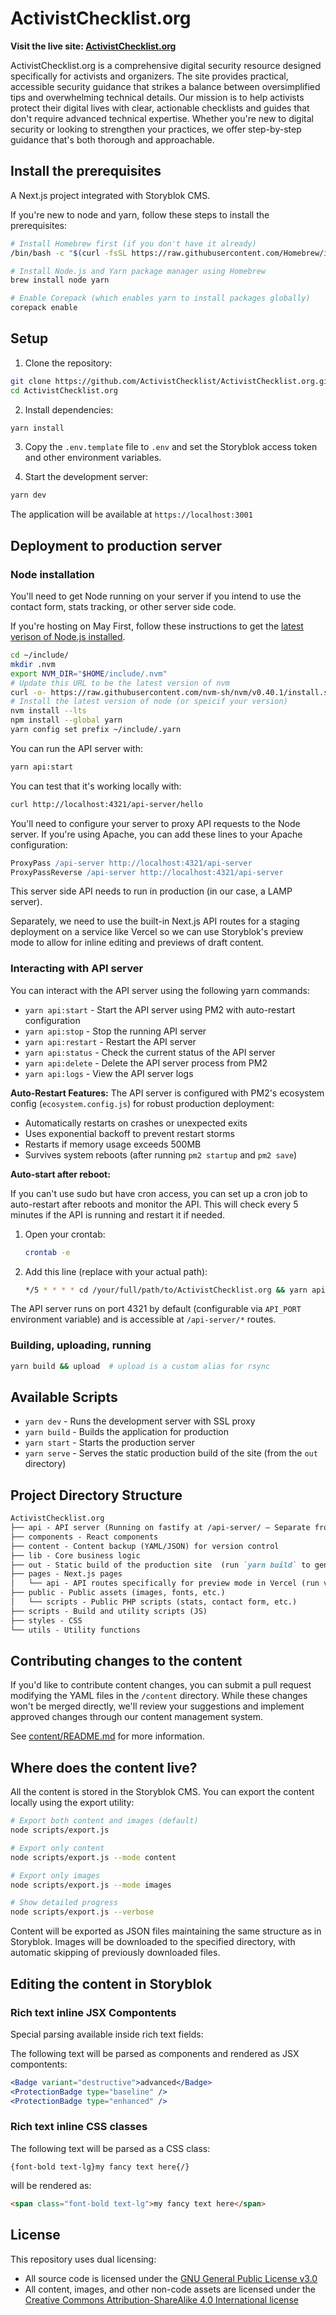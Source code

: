 # ActivistChecklist.org

**Visit the live site: [ActivistChecklist.org](https://activistchecklist.org)**

ActivistChecklist.org is a comprehensive digital security resource designed specifically for activists and organizers. The site provides practical, accessible security guidance that strikes a balance between oversimplified tips and overwhelming technical details. Our mission is to help activists protect their digital lives with clear, actionable checklists and guides that don't require advanced technical expertise. Whether you're new to digital security or looking to strengthen your practices, we offer step-by-step guidance that's both thorough and approachable.

## Install the prerequisites

A Next.js project integrated with Storyblok CMS.

If you're new to node and yarn, follow these steps to install the prerequisites:

```bash
# Install Homebrew first (if you don't have it already)
/bin/bash -c "$(curl -fsSL https://raw.githubusercontent.com/Homebrew/install/HEAD/install.sh)"

# Install Node.js and Yarn package manager using Homebrew
brew install node yarn

# Enable Corepack (which enables yarn to install packages globally)
corepack enable 
```

## Setup

1. Clone the repository:

```bash
git clone https://github.com/ActivistChecklist/ActivistChecklist.org.git
cd ActivistChecklist.org
```

2. Install dependencies:

```bash
yarn install
```

3. Copy the `.env.template` file to `.env` and set the Storyblok access token and other environment variables.

4. Start the development server:

```bash
yarn dev
```

The application will be available at `https://localhost:3001`

## Deployment to production server

### Node installation

You'll need to get Node running on your server if you intend to use the contact form, stats tracking, or other server side code.

If you're hosting on May First, follow these instructions to get the [latest verison of Node.js installed](https://help.mayfirst.org/en/guide/how-to-install-node-js-using-nvm).

```bash
cd ~/include/
mkdir .nvm
export NVM_DIR="$HOME/include/.nvm"
# Update this URL to be the latest version of nvm
curl -o- https://raw.githubusercontent.com/nvm-sh/nvm/v0.40.1/install.sh | bash
# Install the latest version of node (or speicif your version)
nvm install --lts
npm install --global yarn
yarn config set prefix ~/include/.yarn
```

You can run the API server with:

```bash
yarn api:start
```

You can test that it's working locally with:

```bash
curl http://localhost:4321/api-server/hello
```

You'll need to configure your server to proxy API requests to the Node server. If you're using Apache, you can add these lines to your Apache configuration:

```apache
ProxyPass /api-server http://localhost:4321/api-server
ProxyPassReverse /api-server http://localhost:4321/api-server
```

This server side API needs to run in production (in our case, a LAMP server).

Separately, we need to use the built-in Next.js API routes for a staging deployment on a service like Vercel so we can use Storyblok's preview mode to allow for inline editing and previews of draft content.

### Interacting with API server

You can interact with the API server using the following yarn commands:

- `yarn api:start` - Start the API server using PM2 with auto-restart configuration
- `yarn api:stop` - Stop the running API server
- `yarn api:restart` - Restart the API server
- `yarn api:status` - Check the current status of the API server
- `yarn api:delete` - Delete the API server process from PM2
- `yarn api:logs` - View the API server logs

**Auto-Restart Features:**
The API server is configured with PM2's ecosystem config (`ecosystem.config.js`) for robust production deployment:

- Automatically restarts on crashes or unexpected exits
- Uses exponential backoff to prevent restart storms
- Restarts if memory usage exceeds 500MB
- Survives system reboots (after running `pm2 startup` and `pm2 save`)

**Auto-start after reboot:**

If you can't use sudo but have cron access, you can set up a cron job to auto-restart after reboots and monitor the API. This will check every 5 minutes if the API is running and restart it if needed.

1. Open your crontab:

   ```bash
   crontab -e
   ```

2. Add this line (replace with your actual path):

   ```bash
   */5 * * * * cd /your/full/path/to/ActivistChecklist.org && yarn api:status 2>/dev/null | grep -q "online" || yarn api:start
   ```

The API server runs on port 4321 by default (configurable via `API_PORT` environment variable) and is accessible at `/api-server/*` routes.

### Building, uploading, running

```bash
yarn build && upload  # upload is a custom alias for rsync
```

## Available Scripts

- `yarn dev` - Runs the development server with SSL proxy
- `yarn build` - Builds the application for production
- `yarn start` - Starts the production server
- `yarn serve` - Serves the static production build of the site (from the `out` directory)

## Project Directory Structure

```md
ActivistChecklist.org
├── api - API server (Running on fastify at /api-server/ – Separate from Next.js)
├── components - React components  
├── content - Content backup (YAML/JSON) for version control
├── lib - Core business logic
├── out - Static build of the production site  (run `yarn build` to generate)
├── pages - Next.js pages
│   └── api - API routes specifically for preview mode in Vercel (run via Next.js)
├── public - Public assets (images, fonts, etc.)
│   └── scripts - Public PHP scripts (stats, contact form, etc.)
├── scripts - Build and utility scripts (JS)
├── styles - CSS
└── utils - Utility functions  
```

## Contributing changes to the content

If you'd like to contribute content changes, you can submit a pull request modifying the YAML files in the `/content` directory. While these changes won't be merged directly, we'll review your suggestions and implement approved changes through our content management system.

See [content/README.md](content/README.md) for more information.

## Where does the content live?

All the content is stored in the Storyblok CMS.  You can export the content locally using the export utility:

```bash
# Export both content and images (default)
node scripts/export.js

# Export only content
node scripts/export.js --mode content

# Export only images
node scripts/export.js --mode images

# Show detailed progress
node scripts/export.js --verbose
```

Content will be exported as JSON files maintaining the same structure as in Storyblok. Images will be downloaded to the specified directory, with automatic skipping of previously downloaded files.

## Editing the content in Storyblok

### Rich text inline JSX Compontents

Special parsing available inside rich text fields:

The following text will be parsed as components and rendered as JSX compontents:

```jsx
<Badge variant="destructive">advanced</Badge>
<ProtectionBadge type="baseline" />
<ProtectionBadge type="enhanced" />
```

### Rich text inline CSS classes

The following text will be parsed as a CSS class:

```text
{font-bold text-lg}my fancy text here{/}
```

will be rendered as:

```html
<span class="font-bold text-lg">my fancy text here</span>
```

## License

This repository uses dual licensing:

- All source code is licensed under the [GNU General Public License v3.0](LICENSE-CODE)
- All content, images, and other non-code assets are licensed under the [Creative Commons Attribution-ShareAlike 4.0 International license](https://creativecommons.org/licenses/by-sa/4.0/)
